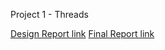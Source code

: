 Project 1 - Threads

[Design Report link](https://github.com/khaukhau/PINTOS-Project/blob/Project-1/Khau-Lien-Kiet-49004033_Nguyen-Duong-Tung-49004034-DESIGN-REPORT-1.pdf)
[Final Report link](https://github.com/khaukhau/PINTOS-Project/blob/Project-1/Khau%20Lien%20Kiet%20-%2049004033_final%20report.pdf)
